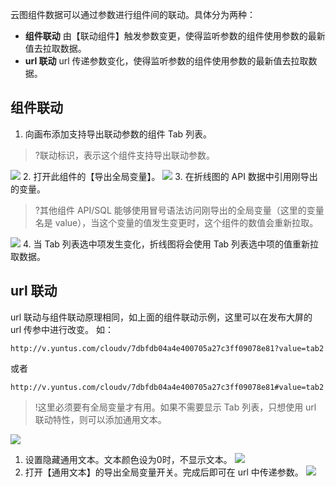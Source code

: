 云图组件数据可以通过参数进行组件间的联动。具体分为两种：

- **组件联动**
由【联动组件】触发参数变更，使得监听参数的组件使用参数的最新值去拉取数据。
- **url 联动**
url 传递参数变化，使得监听参数的组件使用参数的最新值去拉取数据。

## 组件联动

1. 向画布添加支持导出联动参数的组件 Tab 列表。
>?联动标识，表示这个组件支持导出联动参数。
>
![](https://main.qcloudimg.com/raw/3709e2a95470825cdb27f89bb9857095.png)
2. 打开此组件的【导出全局变量】。
![](https://main.qcloudimg.com/raw/4ca1d6f553e636df56aec08d220e1741.png)
3. 在折线图的 API 数据中引用刚导出的变量。
>?其他组件 API/SQL 能够使用冒号语法访问刚导出的全局变量（这里的变量名是  value），当这个变量的值发生变更时，这个组件的数值会重新拉取。
>
![](https://main.qcloudimg.com/raw/4144445d1869b7b6cfb66b6b2b74a3b6.png)
4. 当 Tab 列表选中项发生变化，折线图将会使用 Tab 列表选中项的值重新拉取数据。

## url 联动

url 联动与组件联动原理相同，如上面的组件联动示例，这里可以在发布大屏的 url 传参中进行改变。
如：
```
http://v.yuntus.com/cloudv/7dbfdb04a4e400705a27c3ff09078e81?value=tab2
```
或者
```
http://v.yuntus.com/cloudv/7dbfdb04a4e400705a27c3ff09078e81#value=tab2
```
>!这里必须要有全局变量才有用。如果不需要显示 Tab 列表，只想使用 url 联动特性，则可以添加通用文本。

![](https://main.qcloudimg.com/raw/a15f9a938d4a1c60cadfe1d6408e3675.png)
1. 设置隐藏通用文本。文本颜色设为0时，不显示文本。
![](https://main.qcloudimg.com/raw/b0107dd906b19be5d899031c6365634d.png)
2. 打开【通用文本】的导出全局变量开关。完成后即可在 url 中传递参数。
![](https://main.qcloudimg.com/raw/8593ed0acaf1b21c63d4aea4ff2ea902.png)
